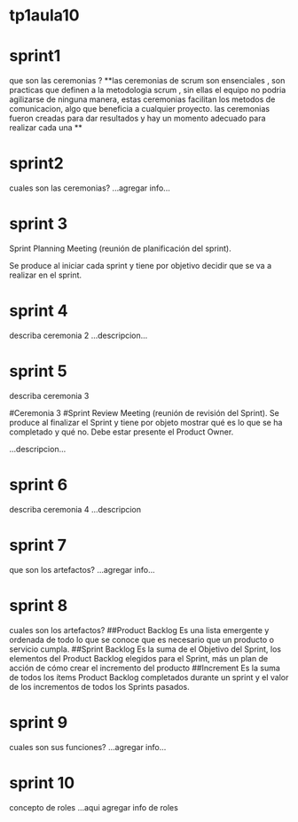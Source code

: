 # tp1aula10
# sprint1
que son las ceremonias ? 
**las ceremonias de scrum son ensenciales , son practicas que definen a la metodologia scrum , sin ellas el equipo no podria agilizarse de ninguna manera, estas ceremonias facilitan los metodos de comunicacion, algo que beneficia a cualquier proyecto.
las ceremonias fueron creadas para dar resultados y hay un momento adecuado para realizar cada una **
# sprint2
cuales son las ceremonias?
...agregar info...
# sprint 3

Sprint Planning Meeting (reunión de planificación del sprint).

Se produce al iniciar cada sprint y tiene por  objetivo decidir que se va a realizar en el sprint. 

# sprint 4
describa ceremonia 2
...descripcion...
# sprint 5
describa ceremonia 3

#Ceremonia 3 
#Sprint Review Meeting (reunión de revisión del Sprint). 
Se produce al finalizar el Sprint y
tiene por objeto mostrar qué es lo que se ha completado y qué no. Debe estar presente el
Product Owner.


...descripcion...
# sprint 6
describa ceremonia 4
...descripcion
# sprint 7
que son los artefactos? 
...agregar info...
# sprint 8
cuales son los artefactos?
##Product Backlog 
Es una lista emergente y ordenada de todo lo que se conoce que es necesario que un producto o servicio cumpla.
##Sprint Backlog 
Es la suma de el Objetivo del Sprint, los elementos del Product Backlog elegidos para el Sprint, más un plan de acción de cómo crear el incremento del producto
##Increment
Es la suma de todos los ítems  Product Backlog  completados durante un sprint  y el valor de los incrementos de todos los Sprints pasados.

# sprint 9
cuales son sus funciones?
...agregar info...
# sprint 10
concepto de roles
...aqui agregar info de roles
